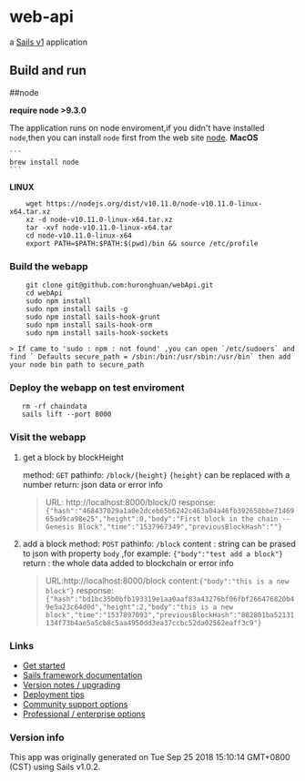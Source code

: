 # web-api

a [Sails v1](https://sailsjs.com) application


## Build and run

##node

**require node >9.3.0**

The application runs on node enviroment,if you didn't have installed `node`,then you can install `node` first from the web site [node](https://nodejs.org).
**MacOS**
    
    ```
    brew install node
    ```

**LINUX**

```
    wget https://nodejs.org/dist/v10.11.0/node-v10.11.0-linux-x64.tar.xz 
    xz -d node-v10.11.0-linux-x64.tar.xz 
    tar -xvf node-v10.11.0-linux-x64.tar
    cd node-v10.11.0-linux-x64
    export PATH=$PATH:$PATH:$(pwd)/bin && source /etc/profile
```

### Build the webapp

```
    git clone git@github.com:huronghuan/webApi.git
    cd webApi
    sudo npm install
    sudo npm install sails -g
    sudo npm install sails-hook-grunt
    sudo npm install sails-hook-orm
    sudo npm install sails-hook-sockets
```
    > If came to 'sudo : npm : not found' ,you can open `/etc/sudoers` and find ` Defaults secure_path = /sbin:/bin:/usr/sbin:/usr/bin` then add your node bin path to secure_path


### Deploy the webapp on test enviroment

```
   rm -rf chaindata
   sails lift --port 8000
```

### Visit the webapp
1. get a block by blockHeight
   
    method: `GET`
    pathinfo: `/block/{height}`  `{height}` can be replaced with a number
    return:  json data or error info

    > URL: http://localhost:8000/block/0
    > response:`{"hash":"468437029a1a0e2dceb65b6242c463a04a46fb392658bbe7146965ad9ca98e25","height":0,"body":"First block in the chain --Genesis Block","time":"1537967349","previousBlockHash":""}`

2. add a block
    method: `POST`
    pathinfo: `/block`
    content :   string can be prased to json with property `body` ,for example: `{"body":"test add a block"}`
    return : the whole data added to blockchain or error info

    > URL:http://localhost:8000/block
    > content:`{"body":"this is a new block"}`
    > response:`{"hash":"bd1bc35b0bfb193319e1aa0aaf83a43276bf06fbf266476820b49e5a23c64d0d","height":2,"body":"this is a new block","time":"1537897093","previousBlockHash":"882801ba52131134f73b4ae5a5cb8c5aa4950dd3ea37ccbc52da02562eaff3c9"}`
    
### Links

+ [Get started](https://sailsjs.com/get-started)
+ [Sails framework documentation](https://sailsjs.com/documentation)
+ [Version notes / upgrading](https://sailsjs.com/documentation/upgrading)
+ [Deployment tips](https://sailsjs.com/documentation/concepts/deployment)
+ [Community support options](https://sailsjs.com/support)
+ [Professional / enterprise options](https://sailsjs.com/enterprise)


### Version info

This app was originally generated on Tue Sep 25 2018 15:10:14 GMT+0800 (CST) using Sails v1.0.2.




